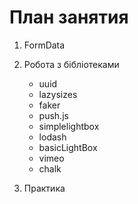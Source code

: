 # План занятия

1. FormData

2. Робота з бібліотеками

   - uuid
   - lazysizes
   - faker
   - push.js
   - simplelightbox
   - lodash
   - basicLightBox
   - vimeo
   - chalk

3. Практика

